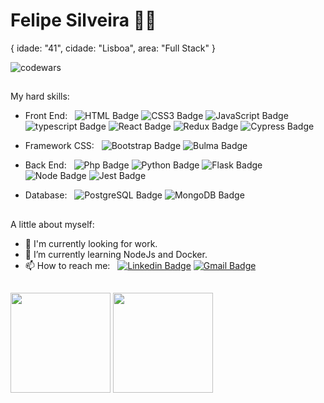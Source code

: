 <!--
**felipelarson/felipelarson** is a ✨ _special_ ✨ repository because its `README.md` (this file) appears on your GitHub profile.

Here are some ideas to get you started:

- 🔭 I’m currently working on ...
- 🌱 I’m currently learning ...
- 👯 I’m looking to collaborate on ...
- 🤔 I’m looking for help with ...
- 💬 Ask me about ...
- 📫 How to reach me: ...
- 😄 Pronouns: ...
- ⚡ Fun fact: ...
-->

# Felipe Silveira :man_technologist:

{
  idade: "41",
  cidade: "Lisboa",
  area: "Full Stack"
}

<img src="https://www.codewars.com/users/felipeLarsonSilveira/badges/micro" alt="codewars" />

##

My hard skills:
 - Front End:&nbsp;&nbsp;
![HTML Badge](https://img.shields.io/badge/HTML5-E34F26?style=for-the-badge&logo=html5&logoColor=white)
![CSS3 Badge](https://img.shields.io/badge/CSS3-1572B6?style=for-the-badge&logo=css3&logoColor=white)
![JavaScript Badge](https://img.shields.io/badge/JavaScript-F7DF1E?style=for-the-badge&logo=javascript&logoColor=black)
![typescript Badge](https://img.shields.io/badge/typescript-%23007ACC.svg?style=for-the-badge&logo=typescript&logoColor=white)
![React Badge](https://img.shields.io/badge/React-20232A?style=for-the-badge&logo=react&logoColor=61DAFB)
![Redux Badge](https://img.shields.io/badge/REDUX-593d88?style=for-the-badge&logo=redux&logoColor=white)
![Cypress Badge](https://img.shields.io/badge/CYPRESS-black?style=for-the-badge&logo=cypress&logoColor=white)

- Framework CSS:&nbsp;&nbsp;
![Bootstrap Badge](https://img.shields.io/badge/BOOTSTRAP-8892bf?style=for-the-badge&logo=bootstrap&logoColor=white)
![Bulma Badge](https://img.shields.io/badge/BULMA-8892bf?style=for-the-badge&logo=bulma&logoColor=white)

- Back End:&nbsp;&nbsp;
![Php Badge](https://img.shields.io/badge/PHP-8892bf?style=for-the-badge&logo=php&logoColor=white)
![Python Badge](https://img.shields.io/badge/python-3670A0?style=for-the-badge&logo=python&logoColor=ffdd54)
![Flask Badge](https://img.shields.io/badge/flask-%23000.svg?style=for-the-badge&logo=flask&logoColor=white)
![Node Badge](https://img.shields.io/badge/Node.js-43853D?style=for-the-badge&logo=node.js&logoColor=white)
![Jest Badge](https://img.shields.io/badge/JEST-18df16?style=for-the-badge&logo=jest&logoColor=white)

- Database:&nbsp;&nbsp;
![PostgreSQL Badge](https://img.shields.io/badge/PostgreSQL-316192?style=for-the-badge&logo=postgresql&logoColor=white)
![MongoDB Badge](https://img.shields.io/badge/MongoDB-4EA94B?style=for-the-badge&logo=mongodb&logoColor=white)


##
 A little about myself:

- 🔭 I'm currently looking for work.
- 🌱 I’m currently learning NodeJs and Docker.
- 📫 How to reach me:&nbsp;&nbsp;
[![Linkedin Badge](https://img.shields.io/badge/-LinkedIn-blue?style=flat-square&logo=Linkedin&logoColor=white&link=https://www.linkedin.com/in/felipe-larson-da-silveira/)](https://www.linkedin.com/in/felipe-larson-da-silveira/)
[![Gmail Badge](https://img.shields.io/badge/-Email-c14438?style=flat-square&logo=Gmail&logoColor=white&link=mailto:felipelarson@gmail.com)](mailto:felipelarson@gmail.com)

##
<!-- 
<div>
  <div style="display: inline_block"><br>
  <img align="center" alt="teck-HTML" src="https://img.shields.io/badge/HTML5-E34F26?style=for-the-badge&logo=html5&logoColor=white">
  <img align="center" alt="teck-CSS" src="https://img.shields.io/badge/CSS3-1572B6?style=for-the-badge&logo=css3&logoColor=white">
  <img align="center" alt="teck-Js" src="https://img.shields.io/badge/JavaScript-F7DF1E?style=for-the-badge&logo=javascript&logoColor=black">
  <img align="center" alt="teck-React" src="https://img.shields.io/badge/React-20232A?style=for-the-badge&logo=react&logoColor=61DAFB">
  <img align="center" alt="teck-Js" src="https://img.shields.io/badge/REDUX-593d88?style=for-the-badge&logo=redux&logoColor=white">
</div>
<div>
  <div style="display: inline_block"><br>
  <img align="center" alt="teck-CSS" src="https://img.shields.io/badge/PHP-8892bf?style=for-the-badge&logo=php&logoColor=white">
  <img align="center" alt="teck-CSS" src="https://img.shields.io/badge/MYSQL-00758f?style=for-the-badge&logo=mysql&logoColor=white">
  <img align="center" alt="teck-CSS" src="https://img.shields.io/badge/CODEIGNITER-dd4814?style=for-the-badge&logo=codeigniter&logoColor=white">
</div>
<div>
  <div style="display: inline_block"><br>
  <img align="center" alt="teck-CSS" src="https://img.shields.io/badge/JEST-18df16?style=for-the-badge&logo=jest&logoColor=white">
  <img align="center" alt="teck-CSS" src="https://img.shields.io/badge/CYPRESS-black?style=for-the-badge&logo=cypress&logoColor=white">
</div>
<div>
  <div style="display: inline_block"><br>
  <img align="center" alt="teck-CSS" src="https://img.shields.io/badge/PYTHON-4584b6?style=for-the-badge&logo=python&logoColor=white">
  <img align="center" alt="teck-CSS" src="https://img.shields.io/badge/FLASK-black?style=for-the-badge&logo=flask&logoColor=white">
</div> -->
<!-- <hr /> -->


<!-- ![Badge](https://raw.githubusercontent.com/felipelarson/felipelarson/master/html.png)
![Badge](https://raw.githubusercontent.com/felipelarson/felipelarson/master/css.png)
![Badge](https://raw.githubusercontent.com/felipelarson/felipelarson/master/js.png)
![Badge](https://raw.githubusercontent.com/felipelarson/felipelarson/master/jquery.png)
![Badge](https://raw.githubusercontent.com/felipelarson/felipelarson/master/react.png)
![Badge](https://raw.githubusercontent.com/felipelarson/felipelarson/master/php.png)
![Badge](https://raw.githubusercontent.com/felipelarson/felipelarson/master/codeigniter.png) -->
<div>
<!--   ![Anurag's github stats](https://github-readme-stats.vercel.app/api?username=felipelarson&show_icons=true&theme=nord) -->
  <img height="160em" src="https://github-readme-stats.vercel.app/api?username=felipelarson&show_icons=true&theme=nord&include_all_commits=true&count_private=true"/>
  <img height="160em" src="https://github-readme-stats.vercel.app/api/top-langs/?username=felipelarson&layout=compact&langs_count=7&theme=nord"/>
</div>
<!-- [![Top Langs](https://github-readme-stats.vercel.app/api/top-langs/?username=felipelarson&layout=compact)](https://github.com/felipelarson/github-readme-stats) -->
